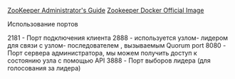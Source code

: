 [ZooKeeper Administrator's Guide](https://zookeeper.apache.org/doc/r3.3.3/zookeeperAdmin.html)
[Zookeeper Docker Official Image](https://hub.docker.com/_/zookeeper)


Использование портов

2181 - Порт подключения клиента
2888 - используется узлом- лидером для связи с узлом- последователем , вызываемым Quorum port
8080 - Порт сервера администратора, мы можем получить доступ к состоянию узла с помощью API
3888 - Порт выборов лидера (для голосования за лидера)